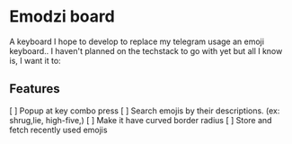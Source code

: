 # Emodzi board
A keyboard I hope to develop to replace my telegram usage an emoji keyboard..
I haven't planned on the techstack to go with yet but all I know is, I want it to:

## Features
[ ] Popup at key combo press
[ ] Search emojis by their descriptions. (ex: shrug,lie, high-five,)
[ ] Make it have curved border radius
[ ] Store and fetch recently used emojis
